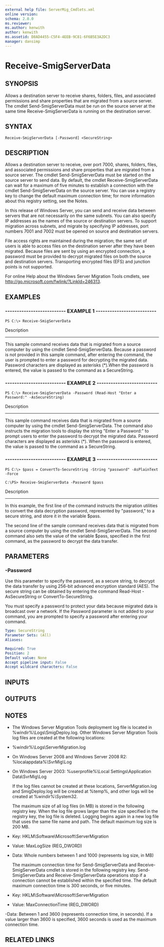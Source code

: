 ```yaml
---
external help file: ServerMig_Cmdlets.xml
online version: 
schema: 2.0.0
ms.reviewer:
ms.author: kenwith
author: kenwith
ms.assetid: D8AD4455-C5F4-4EEB-9C81-6F6B5E3A2DC3
manager: dansimp
---
```


# Receive-SmigServerData

## SYNOPSIS
Allows a destination server to receive shares, folders, files, and associated permissions and share properties that are migrated from a source server.
The cmdlet Send-SmigServerData must be run on the source server at the same time Receive-SmigServerData is running on the destination server.

## SYNTAX

```
Receive-SmigServerData [-Password] <SecureString>
```

## DESCRIPTION
Allows a destination server to receive, over port 7000, shares, folders, files, and associated permissions and share properties that are migrated from a source server.
The cmdlet Send-SmigServerData must be started on the source server to send data.
By default, the cmdlet Receive-SmigServerData can wait for a maximum of five minutes to establish a connection with the cmdlet Send-SmigServerData on the source server.
You can use a registry key to change the default maximum connection time; for more information about this registry setting, see the Notes.

In this release of Windows Server, you can send and receive data between servers that are not necessarily on the same subnets.
You can also specify IP addresses as the names of the source or destination servers.
To support migration across subnets, and migrate by specifying IP addresses, port numbers 7001 and 7002 must be opened on source and destination servers.

File access rights are maintained during the migration; the same set of users is able to access files on the destination server after they have been migrated.
Because files are sent by using an encrypted connection, a password must be provided to decrypt migrated files on both the source and destination servers.
Transporting encrypted files (EFS) and junction points is not supported.

For online Help about the Windows Server Migration Tools cmdlets, see http://go.microsoft.com/fwlink/?LinkId=246313.

## EXAMPLES

### -------------------------- EXAMPLE 1 --------------------------
```
PS C:\> Receive-SmigServerData
```

Description

-----------

This sample command receives data that is migrated from a source computer by using the cmdlet Send-SmigServerData.
Because a password is not provided in this sample command, after entering the command, the user is prompted to enter a password for decrypting the migrated data.
Password characters are displayed as asterisks (*).When the password is entered, the value is passed to the command as a SecureString.

### -------------------------- EXAMPLE 2 --------------------------
```
PS C:\> Receive-SmigServerData -Password (Read-Host "Enter a Password:" -AsSecureString)
```

Description

-----------

This sample command receives data that is migrated from a source computer by using the cmdlet Send-SmigServerData.
The command also instructs the migration tools to display the string "Enter a Password:" to prompt users to enter the password to decrypt the migrated data.
Password characters are displayed as asterisks (*).
When the password is entered, the value is passed to the command as a SecureString.

### -------------------------- EXAMPLE 3 --------------------------
```
PS C:\> $pass = ConvertTo-SecureString -String "password" -AsPlainText -Force

C:\PS> Receive-SmigServerData -Password $pass
```

Description

-----------

In this example, the first line of the command instructs the migration utilities to convert the data decryption password, represented by "password," to a secure string, and store it in the variable $pass.

The second line of the sample command receives data that is migrated from a source computer by using the cmdlet Send-SmigServerData.
The second command also sets the value of the variable $pass, specified in the first command, as the password to decrypt the data transfer.

## PARAMETERS

### -Password
Use this parameter to specify the password, as a secure string, to decrypt the data transfer by using 256-bit advanced encryption standard (AES).
The secure string can be obtained by entering the command Read-Host -AsSecureString or ConvertTo-SecureString.

You must specify a password to protect your data because migrated data is broadcast over a network.
If the Password parameter is not added to your command, you are prompted to specify a password after entering your command.

```yaml
Type: SecureString
Parameter Sets: (All)
Aliases: 

Required: True
Position: 2
Default value: None
Accept pipeline input: False
Accept wildcard characters: False
```

## INPUTS

## OUTPUTS

## NOTES
* The Windows Server Migration Tools deployment log file is located in %windir%\Logs\SmigDeploy.log. Other Windows Server Migration Tools log files are created at the following locations:

- %windir%\Logs\ServerMigration.log

- On Windows Server 2008 and Windows Server 2008 R2: %localappdata%\SvrMig\Log

- On Windows Server 2003: %userprofile%\Local Settings\Application Data\SvrMig\Log

  If the log files cannot be created at these locations, ServerMigration.log and SmigDeploy.log will be created at %temp%, and other logs will be created at %windir%\System32.

  The maximum size of all log files (in MB) is stored in the following registry key.
When the log file grows larger than the size specified in the registry key, the log file is deleted.
Logging begins again in a new log file that uses the same file name and path.
The default maximum log size is 200 MB.

- Key: HKLM\Software\Microsoft\ServerMigration

- Value: MaxLogSize (REG_DWORD)

- Data: Whole numbers between 1 and 1000 (represents log size, in MB)

  The maximum connection time for Send-SmigServerData and Receive-SmigServerData cmdlet is stored in the following registry key.
Send-SmigServerData and Receive-SmigServerData operations stop if a connection cannot be established within the specified time.
The default maximum connection time is 300 seconds, or five minutes.

- Key: HKLM\Software\Microsoft\ServerMigration

- Value: MaxConnectionTime  (REG_DWORD)

-Data: Between 1 and 3600 (represents connection time, in seconds).
If a value larger than 3600 is specified, 3600 seconds is used as the maximum connection time.

## RELATED LINKS

